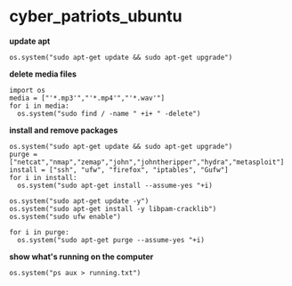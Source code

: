 # cyber_patriots_ubuntu


**update apt**
```
os.system("sudo apt-get update && sudo apt-get upgrade")
```

**delete media files**
```
import os
media = ["'*.mp3'","'*.mp4'","'*.wav'"]
for i in media:
  os.system("sudo find / -name " +i+ " -delete")
```
**install and remove packages**
```
os.system("sudo apt-get update && sudo apt-get upgrade")
purge = ["netcat","nmap","zemap","john","johntheripper","hydra","metasploit"]
install = ["ssh", "ufw", "firefox", "iptables", "Gufw"]
for i in install:
  os.system("sudo apt-get install --assume-yes "+i)

os.system("sudo apt-get update -y")
os.system("sudo apt-get install -y libpam-cracklib")
os.system("sudo ufw enable")

for i in purge:
  os.system("sudo apt-get purge --assume-yes "+i)
```

**show what's running on the computer**
```
os.system("ps aux > running.txt")
```
